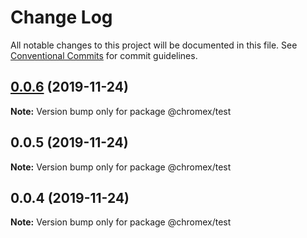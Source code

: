 # Change Log

All notable changes to this project will be documented in this file.
See [Conventional Commits](https://conventionalcommits.org) for commit guidelines.

## [0.0.6](https://github.com/bluepropane/create-chrome-extension/compare/@chromex/test@0.0.5...@chromex/test@0.0.6) (2019-11-24)

**Note:** Version bump only for package @chromex/test





## 0.0.5 (2019-11-24)

**Note:** Version bump only for package @chromex/test





## 0.0.4 (2019-11-24)

**Note:** Version bump only for package @chromex/test
